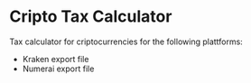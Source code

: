 # Cripto Tax Calculator

Tax calculator for criptocurrencies for the following plattforms:

- Kraken export file
- Numerai export file